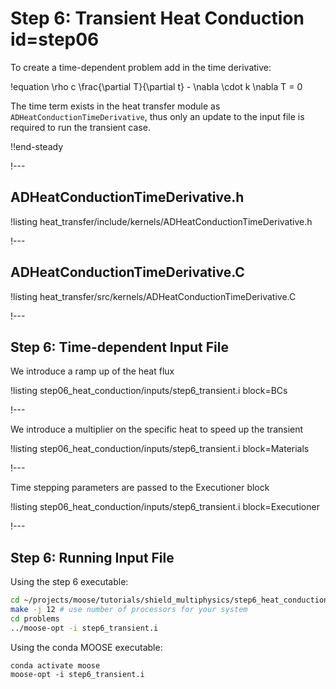 # Step 6: Transient Heat Conduction id=step06

To create a time-dependent problem add in the time derivative:

!equation
\rho c \frac{\partial T}{\partial t} - \nabla \cdot k \nabla T = 0

The time term exists in the heat transfer module as `ADHeatConductionTimeDerivative`, thus
only an update to the input file is required to run the transient case.

!!end-steady

!---

## ADHeatConductionTimeDerivative.h

!listing heat_transfer/include/kernels/ADHeatConductionTimeDerivative.h

!---

## ADHeatConductionTimeDerivative.C

!listing heat_transfer/src/kernels/ADHeatConductionTimeDerivative.C

!---

## Step 6: Time-dependent Input File

We introduce a ramp up of the heat flux

!listing step06_heat_conduction/inputs/step6_transient.i block=BCs

!---

We introduce a multiplier on the specific heat to speed up the transient

!listing step06_heat_conduction/inputs/step6_transient.i block=Materials

!---

Time stepping parameters are passed to the Executioner block

!listing step06_heat_conduction/inputs/step6_transient.i block=Executioner

!---

## Step 6: Running Input File

Using the step 6 executable:

```bash
cd ~/projects/moose/tutorials/shield_multiphysics/step6_heat_conduction
make -j 12 # use number of processors for your system
cd problems
../moose-opt -i step6_transient.i
```

Using the conda MOOSE executable:

```
conda activate moose
moose-opt -i step6_transient.i
```
